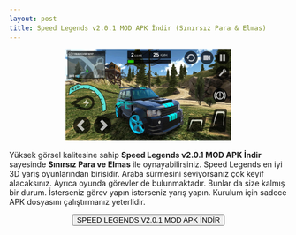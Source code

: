 ```yaml
---
layout: post
title: Speed Legends v2.0.1 MOD APK İndir (Sınırsız Para & Elmas)
---
```


<center>
<img src="/images/speedlegends.png" alt="Speed Legends" width="300px"/>
</center>
<p>Yüksek görsel kalitesine sahip <strong>Speed Legends v2.0.1 MOD APK İndir</strong> sayesinde <strong>Sınırsız Para ve Elmas</strong> ile oynayabilirsiniz. Speed Legends en iyi 3D yarış oyunlarından birisidir. Araba sürmesini seviyorsanız çok keyif alacaksınız. Ayrıca oyunda görevler de bulunmaktadır. Bunlar da size kalmış bir durum. İsterseniz görev yapın isterseniz yarış yapın. Kurulum için sadece APK dosyasını çalıştırmanız yeterlidir.</p>

<center>
<a href="https://cloud.mail.ru/public/LjDL/3jUST3GrM" target="_blank" rel="nofollow"><button class="button3">SPEED LEGENDS V2.0.1 MOD APK İNDİR</button></a>
</center>
